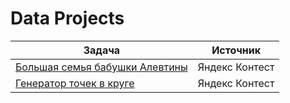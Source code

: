 # Data Projects

| Задача | Источник |
| - | - | 
| [Большая семья бабушки Алевтины][2] | Яндекс Контест |
| [Генератор точек в круге][1] | Яндекс Контест |


[2]: /big_family/
[1]: /circle_point_generator/

